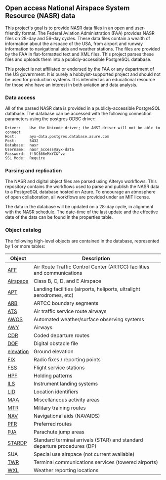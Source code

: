 ## Open access National Airspace System Resource (NASR) data

This project's goal is to provide NASR data files in an open and user-friendly format. The Federal Aviation Administration (FAA) provides NASR files on 28-day and 56-day cycles. These data files contain a wealth of information about the airspace of the USA, from airport and runway information to navigational aids and weather stations. The files are provided by the FAA in flat-formatted text and XML files. This project parses these files and uploads them into a publicly-accessible PostgreSQL database.

This project is not affiliated or endorsed by the FAA or any department of the US government. It is purely a hobbyist-supported project and should not be used for production systems. It is intended as an educational resource for those who have an interest in both aviation and data analysis.

### Data access

All of the parsed NASR data is provided in a publicly-accessible PostgreSQL database. The database can be accessed with the following connection parameters using the postgres ODBC driver:

```
Driver:    Use the Unicode driver; the ANSI driver will not be able to connect
Host:      ayx-data.postgres.database.azure.com
Post:      5432
Database:  nasr
Username:  nasr_access@ayx-data
Password:  f!5C$66eMxYC&^vz
SSL Mode:  Require
```

### Parsing and replication

The NASR and digital object files are parsed using Alteryx workflows. This repository contains the workflows used to parse and publish the NASR data to a PostgreSQL database hosted on Azure. To encourage an atmosphere of open collaboration, all workflows are provided under an MIT license.

The data in the database will be updated on a 28-day cycle, in alignment with the NASR schedule. The date-time of the last update and the effective date of the data can be found in the properties table.

### Object catalog

The following high-level objects are contained in the database, represented by 1 or more tables:

|Object                        |Description|
|------------------------------|-----------|
|[AFF](/doc/AFF.md)            |Air Route Traffic Control Center (ARTCC) facilities and communications|
|[Airspace](/doc/Airspace.md)  |Class B, C, D, and E Airspace|
|[APT](/doc/APT.md)            |Landing facilities (airports, heliports, ultralight aerodromes, etc)|
|[ARB](/doc/ARB.md)            |ARTCC boundary segments|
|[ATS](/doc/ATS.md)            |Air traffic service route airways|
|[AWOS](/doc/AWOS.md)          |Automated weather/surface observing systems|
|[AWY](/doc/AWY.md)            |Airways|
|[CDR](/doc/CDR.md)            |Coded departure routes|
|[DOF](/doc/DOF.md)            |Digital obstacle file|
|[elevation](/doc/elevation.md)|Ground elevation|
|[FIX](/doc/FIX.md)            |Radio fixes / reporting points|
|[FSS](/doc/FSS.md)            |Flight service stations|
|[HPF](/doc/HPF.md)            |Holding patterns|
|[ILS](/doc/ILS.md)            |Instrument landing systems|
|[LID](/doc/LID.md)            |Location identifiers|
|[MAA](/doc/MAA.md)            |Miscellaneous activity areas|
|[MTR](/doc/MTR.md)            |Military training routes|
|[NAV](/doc/NAV.md)            |Navigational aids (NAVAIDS)|
|[PFR](/doc/PFR.md)            |Preferred routes|
|[PJA](/doc/PJA.md)            |Parachute jump areas|
|[STARDP](/doc/STARDP.md)      |Standard terminal arrivals (STAR) and standard departure procedures (DP)|
|SUA                           |Special use airspace (not current available)|
|[TWR](/doc/TWR.md)            |Terminal communications services (towered airports)|
|[WXL](/doc/WXL.md)            |Weather reporting locations|
